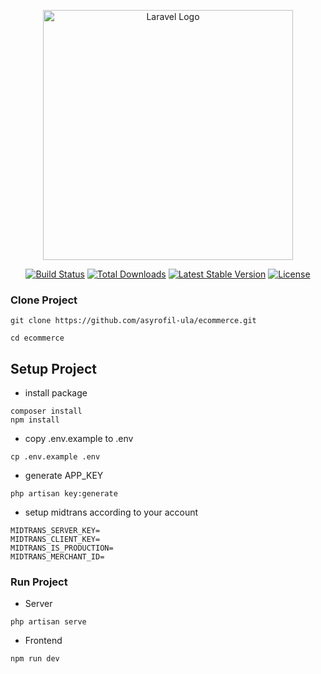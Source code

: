 <p align="center"><a href="https://laravel.com" target="_blank"><img src="https://raw.githubusercontent.com/laravel/art/master/logo-lockup/5%20SVG/2%20CMYK/1%20Full%20Color/laravel-logolockup-cmyk-red.svg" width="400" alt="Laravel Logo"></a></p>

<p align="center">
<a href="https://github.com/laravel/framework/actions"><img src="https://github.com/laravel/framework/workflows/tests/badge.svg" alt="Build Status"></a>
<a href="https://packagist.org/packages/laravel/framework"><img src="https://img.shields.io/packagist/dt/laravel/framework" alt="Total Downloads"></a>
<a href="https://packagist.org/packages/laravel/framework"><img src="https://img.shields.io/packagist/v/laravel/framework" alt="Latest Stable Version"></a>
<a href="https://packagist.org/packages/laravel/framework"><img src="https://img.shields.io/packagist/l/laravel/framework" alt="License"></a>
</p>

### Clone Project
```
git clone https://github.com/asyrofil-ula/ecommerce.git
```
```
cd ecommerce
```
## Setup Project
- install package 
```
composer install
npm install
```
- copy .env.example to .env
```
cp .env.example .env
```
- generate APP_KEY
```
php artisan key:generate
```
- setup midtrans according to your account 
```
MIDTRANS_SERVER_KEY=
MIDTRANS_CLIENT_KEY=
MIDTRANS_IS_PRODUCTION=
MIDTRANS_MERCHANT_ID=
```

### Run Project
- Server
```
php artisan serve
```
- Frontend
```
npm run dev
```
